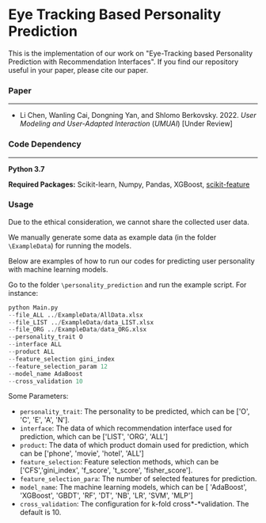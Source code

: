 # Eye Tracking Based Personality Prediction

This is the implementation of our work on "Eye-Tracking based Personality Prediction with Recommendation Interfaces". If you find our repository useful in your paper, please cite our paper.

### Paper

------

- Li Chen, Wanling Cai, Dongning Yan, and Shlomo Berkovsky. 2022. *User Modeling and User-Adapted Interaction* (*UMUAI*) [Under Review]


### Code Dependency

****

**Python 3.7**

**Required Packages:** Scikit-learn, Numpy, Pandas, XGBoost, [scikit-feature](https://github.com/jundongl/scikit-feature)



### Usage

Due to the ethical consideration, we cannot share the collected user data.

We manually generate some data as example data (in the folder ``\ExampleData``) for running the models.

Below are examples of how to run our codes for predicting user personality with machine learning models.

Go to the folder  ``\personality_prediction`` and run the example script. For instance:

```py
python Main.py 
--file_ALL ../ExampleData/AllData.xlsx 
--file_LIST ../ExampleData/data_LIST.xlsx 
--file_ORG ../ExampleData/data_ORG.xlsx 
--personality_trait O 
--interface ALL 
--product ALL
--feature_selection gini_index 
--feature_selection_param 12 
--model_name AdaBoost 
--cross_validation 10 
```

Some Parameters:

- ``personality_trait``: The personality to be predicted, which can be ['O', 'C', 'E', 'A', 'N']. 
- ``interface``: The data of which recommendation interface used for prediction, which can be ['LIST', 'ORG', 'ALL']
- ``product``: The data of which product domain used for prediction, which can be ['phone', 'movie', 'hotel', 'ALL']
- ``feature_selection``: Feature selection methods, which can be ['CFS','gini_index', 'f_score', 't_score', 'fisher_score'].
- ``feature_selection_para``: The number of selected features for prediction. 
- ``model_name``: The machine learning models, which can be  [ 'AdaBoost', 'XGBoost', 'GBDT', 'RF', 'DT', 'NB', 'LR', 'SVM', 'MLP']
- ``cross_validation``: The configuration for k-fold cross*-*validation. The default is 10.